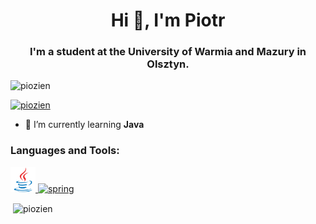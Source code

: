 <h1 align="center">Hi 👋, I'm Piotr</h1>
<h3 align="center">I'm a student at the University of Warmia and Mazury in Olsztyn.</h3>

<p align="left"> <img src="https://komarev.com/ghpvc/?username=piozien&label=Profile%20views&color=0e75b6&style=flat" alt="piozien" /> </p>

<p align="left"> <a href="https://github.com/ryo-ma/github-profile-trophy"><img src="https://github-profile-trophy.vercel.app/?username=piozien" alt="piozien" /></a> </p>

- 🌱 I’m currently learning **Java**


<h3 align="left">Languages and Tools:</h3>
<p align="left"> <a href="https://www.java.com" target="_blank" rel="noreferrer"> <img src="https://raw.githubusercontent.com/devicons/devicon/master/icons/java/java-original.svg" alt="java" width="40" height="40"/> </a> <a href="https://spring.io/" target="_blank" rel="noreferrer"> <img src="https://www.vectorlogo.zone/logos/springio/springio-icon.svg" alt="spring" width="40" height="40"/> </a> </p>

<p>&nbsp;<img align="center" src="https://github-readme-stats.vercel.app/api?username=piozien&show_icons=true&locale=en" alt="piozien" /></p>

